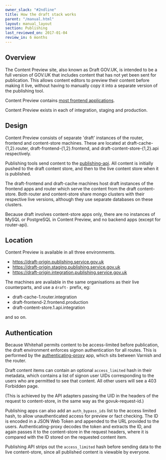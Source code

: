 ```yaml
---
owner_slack: "#2ndline"
title: How the draft stack works
parent: "/manual.html"
layout: manual_layout
section: Publishing
last_reviewed_on: 2017-01-04
review_in: 6 months
---
```


## Overview

The Content Preview site, also known as Draft GOV.UK, is intended to be
a full version of GOV.UK that includes content that has not yet been
sent for publication. This allows content editors to preview their
content before making it live, without having to manually copy it into a
separate version of the publishing tool.

Content Preview contains [most frontend applications][preview-puppet].

Content Preview exists in each of integration, staging and production.

[preview-puppet]: https://github.com/alphagov/govuk-puppet/blob/master/hieradata/class/draft_frontend.yaml

## Design

Content Preview consists of separate 'draft' instances of the router,
frontend and content-store machines. These are located at
draft-cache-{1,2}.router, draft-frontend-{1,2}.frontend, and
draft-content-store-{1,2}.api respectively.

Publishing tools send content to the
[publishing-api](https://github.com/alphagov/publishing-api). All
content is initially pushed to the draft content store, and then to the
live content store when it is published.

The draft-frontend and draft-cache machines host draft instances of the
frontend apps and router which serve the content from the draft
content-store. Both router and content-store share mongo clusters with
their respective live versions, although they use separate databases on
these clusters.

Because draft involves content-store apps only, there are no instances
of MySQL or PostgreSQL in Content Preview, and no backend apps (except
for router-api).

## Location

Content Preview is available in all three environments.

-   <https://draft-origin.publishing.service.gov.uk>
-   <https://draft-origin.staging.publishing.service.gov.uk>
-   <https://draft-origin.integration.publishing.service.gov.uk>

The machines are available in the same organisations as their live
counterparts, and use a `draft-` prefix, eg:

-   draft-cache-1.router.integration
-   draft-frontend-2.frontend.production
-   draft-content-store.1.api.integration

and so on.

## Authentication

Because Whitehall permits content to be access-limited before
publication, the draft environment enforces signon authentication for
all routes. This is performed by the
[authenticating-proxy](https://github.com/alphagov/authenticating-proxy)
app, which sits between Varnish and the router.

Draft content items can contain an optional `access_limited` hash in
their metadata, which contains a list of signon user UIDs corresponding
to the users who are permitted to see that content. All other users will
see a 403 Forbidden page.

(This is achieved by the API adapters passing the UID in the headers of
the request to content-store, in the same way as the govuk-request-id.)

Publishing apps can also add an `auth_bypass_ids` list to the access limited hash,
to allow unauthenticated access for preview or fact checking. The ID is encoded
in a JSON Web Token and appended to the URL provided to the users.
Authenticating-proxy decodes the token and extracts the ID, and again passes
it to the content-store in the request headers, where it is compared with the
ID stored on the requested content item.

Publishing API strips out the `access_limited` hash before sending data
to the live content-store, since all published content is viewable by
everyone.
